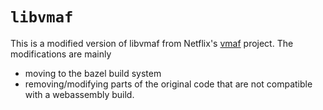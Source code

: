# `libvmaf`

This is a modified version of libvmaf from Netflix's [vmaf](https://github.com/Netflix/vmaf) project. The modifications are mainly 
- moving to the bazel build system
- removing/modifying parts of the original code that are not compatible with a webassembly build.


